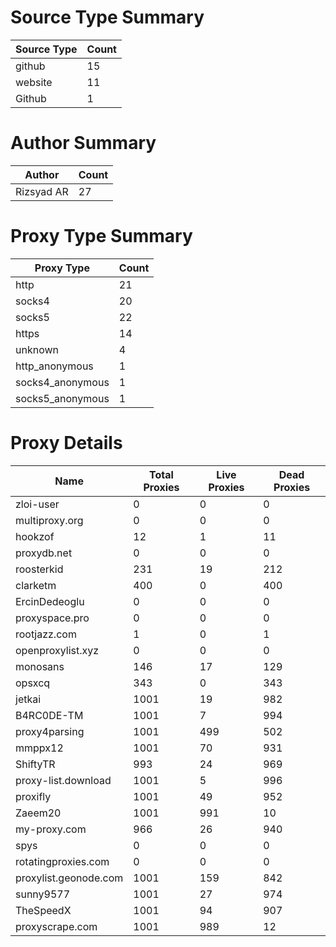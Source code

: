 # Source Type Summary

| Source Type | Count |
|-------------|-------|
| github | 15 |
| website | 11 |
| Github | 1 |


# Author Summary

| Author | Count |
|--------|-------|
| Rizsyad AR | 27 |


# Proxy Type Summary

| Proxy Type | Count |
|------------|-------|
| http | 21 |
| socks4 | 20 |
| socks5 | 22 |
| https | 14 |
| unknown | 4 |
| http_anonymous | 1 |
| socks4_anonymous | 1 |
| socks5_anonymous | 1 |


# Proxy Details

| Name | Total Proxies | Live Proxies | Dead Proxies |
|------|---------------|--------------|---------------|
| zloi-user | 0 | 0 | 0 |
| multiproxy.org | 0 | 0 | 0 |
| hookzof | 12 | 1 | 11 |
| proxydb.net | 0 | 0 | 0 |
| roosterkid | 231 | 19 | 212 |
| clarketm | 400 | 0 | 400 |
| ErcinDedeoglu | 0 | 0 | 0 |
| proxyspace.pro | 0 | 0 | 0 |
| rootjazz.com | 1 | 0 | 1 |
| openproxylist.xyz | 0 | 0 | 0 |
| monosans | 146 | 17 | 129 |
| opsxcq | 343 | 0 | 343 |
| jetkai | 1001 | 19 | 982 |
| B4RC0DE-TM | 1001 | 7 | 994 |
| proxy4parsing | 1001 | 499 | 502 |
| mmppx12 | 1001 | 70 | 931 |
| ShiftyTR | 993 | 24 | 969 |
| proxy-list.download | 1001 | 5 | 996 |
| proxifly | 1001 | 49 | 952 |
| Zaeem20 | 1001 | 991 | 10 |
| my-proxy.com | 966 | 26 | 940 |
| spys | 0 | 0 | 0 |
| rotatingproxies.com | 0 | 0 | 0 |
| proxylist.geonode.com | 1001 | 159 | 842 |
| sunny9577 | 1001 | 27 | 974 |
| TheSpeedX | 1001 | 94 | 907 |
| proxyscrape.com | 1001 | 989 | 12 |
